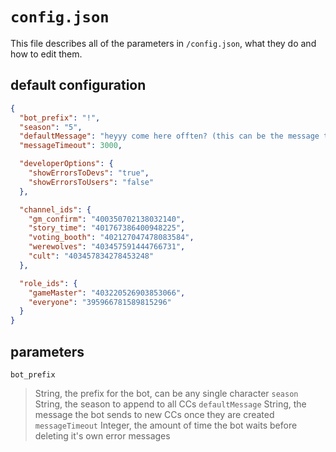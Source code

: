 # `config.json`
This file describes all of the parameters in `/config.json`, what they do and how to edit them.

## default configuration
```JSON
{
  "bot_prefix": "!",
  "season": "5",
  "defaultMessage": "heyyy come here offten? (this can be the message that it says lol)",
  "messageTimeout": 3000,

  "developerOptions": {
    "showErrorsToDevs": "true",
    "showErrorsToUsers": "false"
  },

  "channel_ids": {
    "gm_confirm": "400350702138032140",
    "story_time": "401767386400948225",
    "voting_booth": "402127047478083584",
    "werewolves": "403457591444766731",
    "cult": "403457834278453248"
  },

  "role_ids": {
    "gameMaster": "403220526903853066",
    "everyone": "395966781589815296"
  }
}

```
## parameters
 `bot_prefix`
> String, the prefix for the bot, can be any single character
`season`
>String, the season to append to all CCs
`defaultMessage`
>String, the message the bot sends to new CCs once they are created
`messageTimeout`
>Integer, the amount of time the bot waits before deleting it's own error messages
